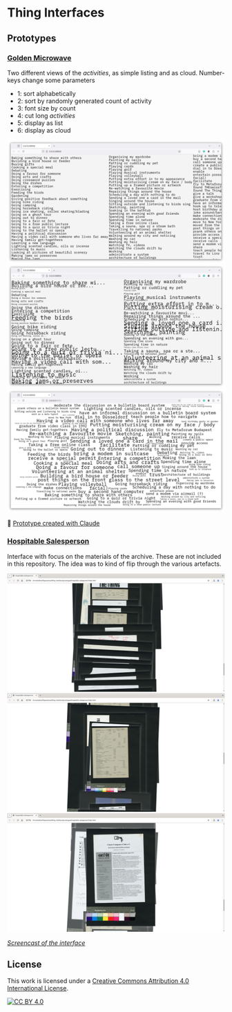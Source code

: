 # Thing Interfaces

## Prototypes
### [Golden Microwave](https://thgie.github.io/thing-interfaces/prototypes/golden-microwave/)

Two different views of the _activities_, as simple listing and as cloud. Number-keys change some parameters

- 1: sort alphabetically
- 2: sort by randomly generated count of activity
- 3: font size by count
- 4: cut long _activities_
- 5: display as list
- 6: display as cloud

![](assets/screenshots/golden-microwave-001.png)
![](assets/screenshots/golden-microwave-002.png)
![](assets/screenshots/golden-microwave-003.png)

🔗 [Prototype created with Claude](https://thgie.github.io/thing-interfaces/prototypes/golden-microwave-claude.html)


### [Hospitable Salesperson](https://thgie.github.io/thing-interfaces/prototypes/hospitable-salesperson/)

Interface with focus on the materials of the archive. These are not included in this repository. The idea was to kind of flip through the various artefacts.

![](assets/screenshots/hospitable-salesperson-001.png)
![](assets/screenshots/hospitable-salesperson-002.png)
![](assets/screenshots/hospitable-salesperson-003.png)

*[Screencast of the interface](assets/screencasts/hospitable-salesperson.mp4)*

## License
This work is licensed under a
[Creative Commons Attribution 4.0 International License][cc-by].

[![CC BY 4.0][cc-by-image]][cc-by]

[cc-by]: http://creativecommons.org/licenses/by/4.0/
[cc-by-image]: https://i.creativecommons.org/l/by/4.0/88x31.png
